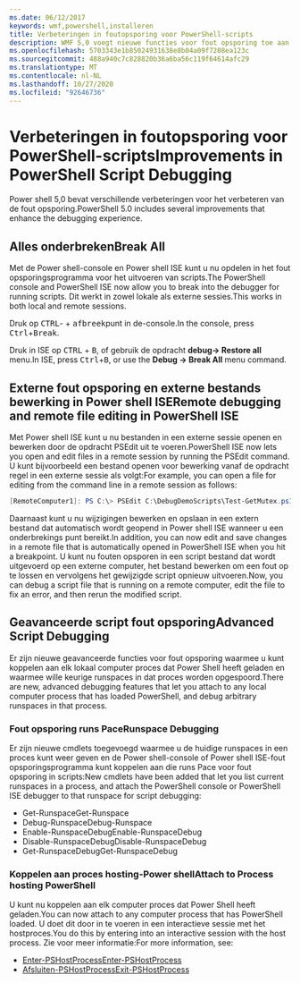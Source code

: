 ```yaml
---
ms.date: 06/12/2017
keywords: wmf,powershell,installeren
title: Verbeteringen in foutopsporing voor PowerShell-scripts
description: WMF 5,0 voegt nieuwe functies voor fout opsporing toe aan Windows PoowerShell.
ms.openlocfilehash: 5703343e1b85024931638e8b04a09f7208ea123c
ms.sourcegitcommit: 488a940c7c828820b36a6ba56c119f64614afc29
ms.translationtype: MT
ms.contentlocale: nl-NL
ms.lasthandoff: 10/27/2020
ms.locfileid: "92646736"
---
```

# <a name="improvements-in-powershell-script-debugging"></a><span data-ttu-id="a24ff-104">Verbeteringen in foutopsporing voor PowerShell-scripts</span><span class="sxs-lookup"><span data-stu-id="a24ff-104">Improvements in PowerShell Script Debugging</span></span>

<span data-ttu-id="a24ff-105">Power shell 5,0 bevat verschillende verbeteringen voor het verbeteren van de fout opsporing.</span><span class="sxs-lookup"><span data-stu-id="a24ff-105">PowerShell 5.0 includes several improvements that enhance the debugging experience.</span></span>

## <a name="break-all"></a><span data-ttu-id="a24ff-106">Alles onderbreken</span><span class="sxs-lookup"><span data-stu-id="a24ff-106">Break All</span></span>

<span data-ttu-id="a24ff-107">Met de Power shell-console en Power shell ISE kunt u nu opdelen in het fout opsporingsprogramma voor het uitvoeren van scripts.</span><span class="sxs-lookup"><span data-stu-id="a24ff-107">The PowerShell console and PowerShell ISE now allow you to break into the debugger for running scripts.</span></span> <span data-ttu-id="a24ff-108">Dit werkt in zowel lokale als externe sessies.</span><span class="sxs-lookup"><span data-stu-id="a24ff-108">This works in both local and remote sessions.</span></span>

<span data-ttu-id="a24ff-109">Druk op <kbd>CTRL</kbd>- + <kbd>afbreek</kbd>punt in de-console.</span><span class="sxs-lookup"><span data-stu-id="a24ff-109">In the console, press <kbd>Ctrl</kbd>+<kbd>Break</kbd>.</span></span>

<span data-ttu-id="a24ff-110">Druk in ISE op <kbd>CTRL</kbd> + <kbd>B</kbd>, of gebruik de opdracht **debug-> Restore all** menu.</span><span class="sxs-lookup"><span data-stu-id="a24ff-110">In ISE, press <kbd>Ctrl</kbd>+<kbd>B</kbd>, or use the **Debug -> Break All** menu command.</span></span>

## <a name="remote-debugging-and-remote-file-editing-in-powershell-ise"></a><span data-ttu-id="a24ff-111">Externe fout opsporing en externe bestands bewerking in Power shell ISE</span><span class="sxs-lookup"><span data-stu-id="a24ff-111">Remote debugging and remote file editing in PowerShell ISE</span></span>

<span data-ttu-id="a24ff-112">Met Power shell ISE kunt u nu bestanden in een externe sessie openen en bewerken door de opdracht PSEdit uit te voeren.</span><span class="sxs-lookup"><span data-stu-id="a24ff-112">PowerShell ISE now lets you open and edit files in a remote session by running the PSEdit command.</span></span>
<span data-ttu-id="a24ff-113">U kunt bijvoorbeeld een bestand openen voor bewerking vanaf de opdracht regel in een externe sessie als volgt:</span><span class="sxs-lookup"><span data-stu-id="a24ff-113">For example, you can open a file for editing from the command line in a remote session as follows:</span></span>

```powershell
[RemoteComputer1]: PS C:\> PSEdit C:\DebugDemoScripts\Test-GetMutex.ps1
```

<span data-ttu-id="a24ff-114">Daarnaast kunt u nu wijzigingen bewerken en opslaan in een extern bestand dat automatisch wordt geopend in Power shell ISE wanneer u een onderbrekings punt bereikt.</span><span class="sxs-lookup"><span data-stu-id="a24ff-114">In addition, you can now edit and save changes in a remote file that is automatically opened in PowerShell ISE when you hit a breakpoint.</span></span> <span data-ttu-id="a24ff-115">U kunt nu fouten opsporen in een script bestand dat wordt uitgevoerd op een externe computer, het bestand bewerken om een fout op te lossen en vervolgens het gewijzigde script opnieuw uitvoeren.</span><span class="sxs-lookup"><span data-stu-id="a24ff-115">Now, you can debug a script file that is running on a remote computer, edit the file to fix an error, and then rerun the modified script.</span></span>

## <a name="advanced-script-debugging"></a><span data-ttu-id="a24ff-116">Geavanceerde script fout opsporing</span><span class="sxs-lookup"><span data-stu-id="a24ff-116">Advanced Script Debugging</span></span>

<span data-ttu-id="a24ff-117">Er zijn nieuwe geavanceerde functies voor fout opsporing waarmee u kunt koppelen aan elk lokaal computer proces dat Power Shell heeft geladen en waarmee wille keurige runspaces in dat proces worden opgespoord.</span><span class="sxs-lookup"><span data-stu-id="a24ff-117">There are new, advanced debugging features that let you attach to any local computer process that has loaded PowerShell, and debug arbitrary runspaces in that process.</span></span>

### <a name="runspace-debugging"></a><span data-ttu-id="a24ff-118">Fout opsporing runs Pace</span><span class="sxs-lookup"><span data-stu-id="a24ff-118">Runspace Debugging</span></span>

<span data-ttu-id="a24ff-119">Er zijn nieuwe cmdlets toegevoegd waarmee u de huidige runspaces in een proces kunt weer geven en de Power shell-console of Power shell ISE-fout opsporingsprogramma kunt koppelen aan die runs Pace voor fout opsporing in scripts:</span><span class="sxs-lookup"><span data-stu-id="a24ff-119">New cmdlets have been added that let you list current runspaces in a process, and attach the PowerShell console or PowerShell ISE debugger to that runspace for script debugging:</span></span>

- <span data-ttu-id="a24ff-120">Get-Runspace</span><span class="sxs-lookup"><span data-stu-id="a24ff-120">Get-Runspace</span></span>
- <span data-ttu-id="a24ff-121">Debug-Runspace</span><span class="sxs-lookup"><span data-stu-id="a24ff-121">Debug-Runspace</span></span>
- <span data-ttu-id="a24ff-122">Enable-RunspaceDebug</span><span class="sxs-lookup"><span data-stu-id="a24ff-122">Enable-RunspaceDebug</span></span>
- <span data-ttu-id="a24ff-123">Disable-RunspaceDebug</span><span class="sxs-lookup"><span data-stu-id="a24ff-123">Disable-RunspaceDebug</span></span>
- <span data-ttu-id="a24ff-124">Get-RunspaceDebug</span><span class="sxs-lookup"><span data-stu-id="a24ff-124">Get-RunspaceDebug</span></span>

### <a name="attach-to-process-hosting-powershell"></a><span data-ttu-id="a24ff-125">Koppelen aan proces hosting-Power shell</span><span class="sxs-lookup"><span data-stu-id="a24ff-125">Attach to Process hosting PowerShell</span></span>

<span data-ttu-id="a24ff-126">U kunt nu koppelen aan elk computer proces dat Power Shell heeft geladen.</span><span class="sxs-lookup"><span data-stu-id="a24ff-126">You can now attach to any computer process that has PowerShell loaded.</span></span> <span data-ttu-id="a24ff-127">U doet dit door in te voeren in een interactieve sessie met het hostproces.</span><span class="sxs-lookup"><span data-stu-id="a24ff-127">You do this by entering into an interactive session with the host process.</span></span> <span data-ttu-id="a24ff-128">Zie voor meer informatie:</span><span class="sxs-lookup"><span data-stu-id="a24ff-128">For more information, see:</span></span>

- [<span data-ttu-id="a24ff-129">Enter-PSHostProcess</span><span class="sxs-lookup"><span data-stu-id="a24ff-129">Enter-PSHostProcess</span></span>](/powershell/module/Microsoft.PowerShell.Core/Enter-PSHostProcess)
- [<span data-ttu-id="a24ff-130">Afsluiten-PSHostProcess</span><span class="sxs-lookup"><span data-stu-id="a24ff-130">Exit-PSHostProcess</span></span>](/powershell/module/Microsoft.PowerShell.Core/Exit-PSHostProcess)
